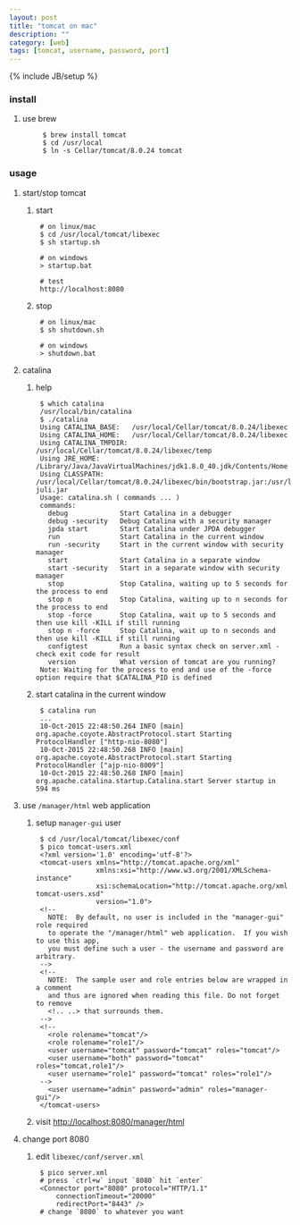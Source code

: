 ```yaml
---
layout: post
title: "tomcat on mac"
description: ""
category: [web]
tags: [tomcat, username, password, port]
---
```

{% include JB/setup %}


### install

1. use brew

            $ brew install tomcat
            $ cd /usr/local
            $ ln -s Cellar/tomcat/8.0.24 tomcat

### usage

1. start/stop tomcat

    1. start

            # on linux/mac
            $ cd /usr/local/tomcat/libexec
            $ sh startup.sh

            # on windows
            > startup.bat

            # test
            http://localhost:8080

    1. stop

            # on linux/mac
            $ sh shutdown.sh

            # on windows
            > shutdown.bat

1. catalina

    1. help

            $ which catalina
            /usr/local/bin/catalina
            $ ./catalina 
            Using CATALINA_BASE:   /usr/local/Cellar/tomcat/8.0.24/libexec
            Using CATALINA_HOME:   /usr/local/Cellar/tomcat/8.0.24/libexec
            Using CATALINA_TMPDIR: /usr/local/Cellar/tomcat/8.0.24/libexec/temp
            Using JRE_HOME:        /Library/Java/JavaVirtualMachines/jdk1.8.0_40.jdk/Contents/Home
            Using CLASSPATH:       /usr/local/Cellar/tomcat/8.0.24/libexec/bin/bootstrap.jar:/usr/local/Cellar/tomcat/8.0.24/libexec/bin/tomcat-juli.jar
            Usage: catalina.sh ( commands ... )
            commands:
              debug             Start Catalina in a debugger
              debug -security   Debug Catalina with a security manager
              jpda start        Start Catalina under JPDA debugger
              run               Start Catalina in the current window
              run -security     Start in the current window with security manager
              start             Start Catalina in a separate window
              start -security   Start in a separate window with security manager
              stop              Stop Catalina, waiting up to 5 seconds for the process to end
              stop n            Stop Catalina, waiting up to n seconds for the process to end
              stop -force       Stop Catalina, wait up to 5 seconds and then use kill -KILL if still running
              stop n -force     Stop Catalina, wait up to n seconds and then use kill -KILL if still running
              configtest        Run a basic syntax check on server.xml - check exit code for result
              version           What version of tomcat are you running?
            Note: Waiting for the process to end and use of the -force option require that $CATALINA_PID is defined

    1. start catalina in the current window

            $ catalina run
            ...
            10-Oct-2015 22:48:50.264 INFO [main] org.apache.coyote.AbstractProtocol.start Starting ProtocolHandler ["http-nio-8080"]
            10-Oct-2015 22:48:50.268 INFO [main] org.apache.coyote.AbstractProtocol.start Starting ProtocolHandler ["ajp-nio-8009"]
            10-Oct-2015 22:48:50.268 INFO [main] org.apache.catalina.startup.Catalina.start Server startup in 594 ms

1. use `/manager/html` web application

    1. setup `manager-gui` user

            $ cd /usr/local/tomcat/libexec/conf
            $ pico tomcat-users.xml
            <?xml version='1.0' encoding='utf-8'?>
            <tomcat-users xmlns="http://tomcat.apache.org/xml"
                          xmlns:xsi="http://www.w3.org/2001/XMLSchema-instance"
                          xsi:schemaLocation="http://tomcat.apache.org/xml tomcat-users.xsd"
                          version="1.0">
            <!--
              NOTE:  By default, no user is included in the "manager-gui" role required
              to operate the "/manager/html" web application.  If you wish to use this app,
              you must define such a user - the username and password are arbitrary.
            -->
            <!--
              NOTE:  The sample user and role entries below are wrapped in a comment
              and thus are ignored when reading this file. Do not forget to remove
              <!.. ..> that surrounds them.
            -->
            <!--
              <role rolename="tomcat"/>
              <role rolename="role1"/>
              <user username="tomcat" password="tomcat" roles="tomcat"/>
              <user username="both" password="tomcat" roles="tomcat,role1"/>
              <user username="role1" password="tomcat" roles="role1"/>
            -->
              <user username="admin" password="admin" roles="manager-gui"/>
            </tomcat-users>

    1. visit [http://localhost:8080/manager/html](http://localhost:8080/manager/html)

1. change port 8080

    1. edit `libexec/conf/server.xml`

            $ pico server.xml
            # press `ctrl+w` input `8080` hit `enter`
            <Connector port="8080" protocol="HTTP/1.1"
                connectionTimeout="20000"
                redirectPort="8443" />
            # change `8080` to whatever you want

